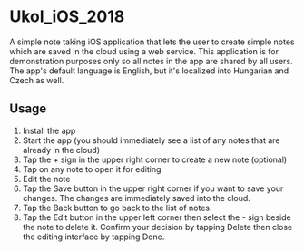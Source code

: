 #  Ukol_iOS_2018

A simple note taking iOS application that lets the user to create simple notes which are saved in the cloud using a web service. This application is for demonstration purposes only so all notes in the app are shared by all users. The app's default language is English, but it's localized into Hungarian and Czech as well.

## Usage

1. Install the app
2. Start the app (you should immediately see a list of any notes that are already in the cloud)
3. Tap the + sign in the upper right corner to create a new note (optional)
4. Tap on any note to open it for editing
5. Edit the note
6. Tap the Save button in the upper right corner if you want to save your changes. The changes are immediately saved into the cloud.
7. Tap the Back button to go back to the list of notes.
8. Tap the Edit button in the upper left corner then select the - sign beside the note to delete it. Confirm your decision by tapping Delete then close the editing interface by tapping Done.
